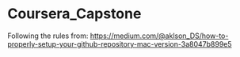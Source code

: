 # Coursera_Capstone
Following the rules from: https://medium.com/@aklson_DS/how-to-properly-setup-your-github-repository-mac-version-3a8047b899e5
